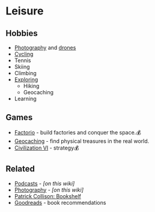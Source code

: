 # Leisure

## Hobbies

* [Photography](photography.md) and [drones](drone.md)
* [Cycling](cycling.md)
* Tennis
* Skiing
* Climbing
* [Exploring](travel.md)
  * Hiking
  * Geocaching
* Learning

## Games

* [Factorio](https://www.factorio.com/) - build factories and conquer the space.💰
* [Geocaching](https://www.geocaching.com/) - find physical treasures in the real world.
* [Civilization VI](https://civilization.com/) - strategy💰

## Related

* [Podcasts](podcasts.md) - _\[on this wiki\]_
* [Photography](photography.md) - _\[on this wiki\]_
* [Patrick Collison: Bookshelf](https://patrickcollison.com/bookshelf)
* [Goodreads](https://www.goodreads.com/) - book recommendations

